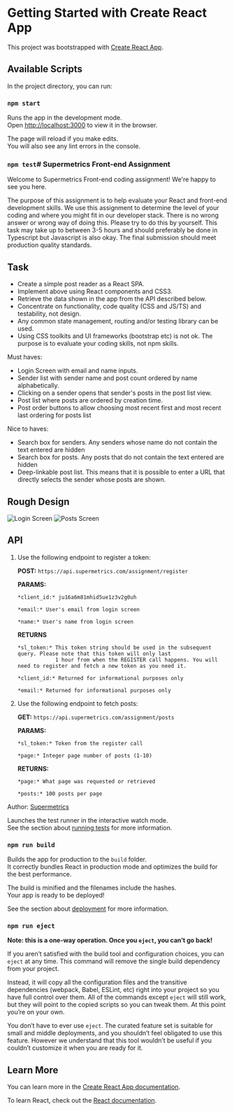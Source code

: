 # Getting Started with Create React App

This project was bootstrapped with [Create React App](https://github.com/facebook/create-react-app).

## Available Scripts

In the project directory, you can run:

### `npm start`

Runs the app in the development mode.\
Open [http://localhost:3000](http://localhost:3000) to view it in the browser.

The page will reload if you make edits.\
You will also see any lint errors in the console.

### `npm test`# Supermetrics Front-end Assignment

Welcome to Supermetrics Front-end coding assignment! We're happy to see you here.

The purpose of this assignment is to help evaluate your React and front-end development skills. We use this assignment
to determine the level of your coding and where you might fit in our developer stack. There is no wrong answer or wrong
way of doing this. Please try to do this by yourself. This task may take up to between 3-5 hours and should preferably
be done in Typescript but Javascript is also okay. The final submission should meet production quality standards.

## Task

- Create a simple post reader as a React SPA.
- Implement above using React components and CSS3.
- Retrieve the data shown in the app from the API described below.
- Concentrate on functionality, code quality (CSS and JS/TS) and testability, not design.
- Any common state management, routing and/or testing library can be used.
- Using CSS toolkits and UI frameworks (bootstrap etc) is not ok. The purpose is to evaluate your coding skills, not npm skills.

Must haves:
- Login Screen with email and name inputs.
- Sender list with sender name and post count ordered by name alphabetically.
- Clicking on a sender opens that sender's posts in the post list view.
- Post list where posts are ordered by creation time.
- Post order buttons to allow choosing most recent first and most recent last ordering for posts list

Nice to haves:
- Search box for senders. Any senders whose name do not contain the text entered are hidden
- Search box for posts. Any posts that do not contain the text entered are hidden
- Deep-linkable post list. This means that it is possible to enter a URL that directly selects the sender whose posts are shown.

## Rough Design
![Login Screen](./readme-images/login.png)
![Posts Screen](./readme-images/posts.png)

## API

1. Use the following endpoint to register a token:

   **POST:** `https://api.supermetrics.com/assignment/register`

   **PARAMS:**

    ```
    *client_id:* ju16a6m81mhid5ue1z3v2g0uh
 
    *email:* User's email from login screen
 
    *name:* User's name from login screen
    ```

   **RETURNS**

    ```
    *sl_token:* This token string should be used in the subsequent query. Please note that this token will only last 
                1 hour from when the REGISTER call happens. You will need to register and fetch a new token as you need it.
 
    *client_id:* Returned for informational purposes only
 
    *email:* Returned for informational purposes only
    ```

2. Use the following endpoint to fetch posts:

   **GET:** `https://api.supermetrics.com/assignment/posts`

   **PARAMS:**

    ```
    *sl_token:* Token from the register call
 
    *page:* Integer page number of posts (1-10)
    ```

   **RETURNS:**

    ```
    *page:* What page was requested or retrieved
 
    *posts:* 100 posts per page
    ```

Author: [Supermetrics](https://supermetrics.com)

Launches the test runner in the interactive watch mode.\
See the section about [running tests](https://facebook.github.io/create-react-app/docs/running-tests) for more information.

### `npm run build`

Builds the app for production to the `build` folder.\
It correctly bundles React in production mode and optimizes the build for the best performance.

The build is minified and the filenames include the hashes.\
Your app is ready to be deployed!

See the section about [deployment](https://facebook.github.io/create-react-app/docs/deployment) for more information.

### `npm run eject`

**Note: this is a one-way operation. Once you `eject`, you can’t go back!**

If you aren’t satisfied with the build tool and configuration choices, you can `eject` at any time. This command will remove the single build dependency from your project.

Instead, it will copy all the configuration files and the transitive dependencies (webpack, Babel, ESLint, etc) right into your project so you have full control over them. All of the commands except `eject` will still work, but they will point to the copied scripts so you can tweak them. At this point you’re on your own.

You don’t have to ever use `eject`. The curated feature set is suitable for small and middle deployments, and you shouldn’t feel obligated to use this feature. However we understand that this tool wouldn’t be useful if you couldn’t customize it when you are ready for it.

## Learn More

You can learn more in the [Create React App documentation](https://facebook.github.io/create-react-app/docs/getting-started).

To learn React, check out the [React documentation](https://reactjs.org/).
